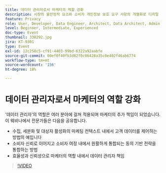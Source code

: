 ```yaml
---
title: 데이터 관리자로서 마케터의 역할 강화
description: 시장의 불안정적 요소와 소비자 개인정보 보호 요구 사항의 개별화로 디지털 마케터에게 어려운 시나리오가 제공될 수 있습니다. 캠페인의 규정을 제대로 준수하려면 마케팅 팀은 IT 팀과 협력하여 데이터 거버넌스 프로세스를 미래에도 사용할 수 있도록 간소화된 프로세스를 유지해야 합니다. 이 프로세스는 모든 사람이 책임 있는 소비자 데이터 사용 규칙을 따르고 적용할 수 있도록 이상적으로 권한을 부여합니다. 책임 있는 데이터 관리를 위한 주요 고려 사항에 대해 Adobe 및 Scotiabank Digital의 이야기를 들어보십시오.
feature: Privacy
role: User, Developer, Data Engineer, Architect, Data Architect, Admin, Leader
level: Beginner, Intermediate, Experienced
doc-type: Event
thumbnail: 338292.jpg
jira: KT-9301
type: Event
exl-id: 12c258c5-cf91-4403-99bd-6322a92aabfe
source-git-commit: 00ef0f40fb3d82f0c06428a35c0e402f46ab6774
workflow-type: tm+mt
source-wordcount: '156'
ht-degree: 18%

---
```


# 데이터 관리자로서 마케터의 역할 강화

&#39;데이터 관리자&#39;의 역할은 여러 분야에 걸쳐 적용되며 마케터의 추가 책임이 되었습니다. 이 웨비나에서 전문가들은 다음을 공유합니다.

* 수집, 세분화 및 대상자 활성화의 마케팅 컨텍스트 내에서 고객 데이터를 제어하는 방법의 예입니다
* 소비자 신뢰로 이어지고 소비자 여정 내에서 원활하게 통합되는 동의 기반 전략을 통합하는 방법
* 효율성과 신뢰성으로 마케터의 역할 내에서 데이터 관리자 책임

>[!VIDEO](https://video.tv.adobe.com/v/338292/?learn=on)
